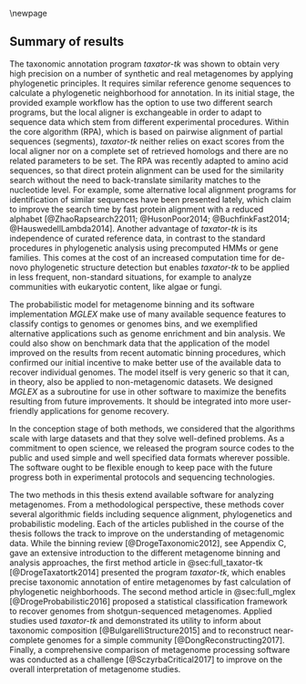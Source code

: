\newpage

## Summary of results

The taxonomic annotation program *taxator-tk* was shown to obtain very high precision on a number of synthetic and real metagenomes by applying phylogenetic principles. It requires similar reference genome sequences to calculate a phylogenetic neighborhood for annotation. In its initial stage, the provided example workflow has the option to use two different search programs, but the local aligner is exchangeable in order to adapt to sequence data which stem from different experimental procedures. Within the core algorithm (RPA), which is based on pairwise alignment of partial sequences (segments), *taxator-tk* neither relies on exact scores from the local aligner nor on a complete set of retrieved homologs and there are no related parameters to be set. The RPA was recently adapted to amino acid sequences, so that direct protein alignment can be used for the similarity search without the need to back-translate similarity matches to the nucleotide level. For example, some alternative local alignment programs for identification of similar sequences have been presented lately, which claim to improve the search time by fast protein alignment with a reduced alphabet [@ZhaoRapsearch22011; @HusonPoor2014; @BuchfinkFast2014; @HauswedellLambda2014]. Another advantage of *taxator-tk* is its independence of curated reference data, in contrast to the standard procedures in phylogenetic analysis using precomputed HMMs or gene families. This comes at the cost of an increased computation time for de-novo phylogenetic structure detection but enables *taxator-tk* to be applied in less frequent, non-standard situations, for example to analyze communities with eukaryotic content, like algae or fungi.

The probabilistic model for metagenome binning and its software implementation *MGLEX* make use of many available sequence features to classify contigs to genomes or genomes bins, and we exemplified alternative applications such as genome enrichment and bin analysis. We could also show on benchmark data that the application of the model improved on the results from recent automatic binning procedures, which confirmed our initial incentive to make better use of the available data to recover individual genomes. The model itself is very generic so that it can, in theory, also be applied to non-metagenomic datasets. We designed *MGLEX* as a subroutine for use in other software to maximize the benefits resulting from future improvements. It should be integrated into more user-friendly applications for genome recovery.

In the conception stage of both methods, we considered that the algorithms scale with large datasets and that they solve well-defined problems. As a commitment to open science, we released the program source codes to the public and used simple and well specified data formats wherever possible. The software ought to be flexible enough to keep pace with the future progress both in experimental protocols and sequencing technologies.

The two methods in this thesis extend available software for analyzing metagenomes. From a methodological perspective, these methods cover several algorithmic fields including sequence alignment, phylogenetics and probabilistic modeling. Each of the articles published in the course of the thesis follows the track to improve on the understanding of metagenomic data. While the binning review [@DrogeTaxonomic2012], see Appendix C, gave an extensive introduction to the different metagenome binning and analysis approaches, the first method article in @sec:full_taxator-tk [@DrogeTaxatortk2014] presented the program *taxator-tk*, which enables precise taxonomic annotation of entire metagenomes by fast calculation of phylogenetic neighborhoods. The second method article in @sec:full_mglex [@DrogeProbabilistic2016] proposed a statistical classification framework to recover genomes from shotgun-sequenced metagenomes. Applied studies used *taxator-tk* and demonstrated its utility to inform about taxonomic composition [@BulgarelliStructure2015] and to reconstruct near-complete genomes for a simple community [@DongReconstructing2017]. Finally, a comprehensive comparison of metagenome processing software was conducted as a challenge [@SczyrbaCritical2017] to improve on the overall interpretation of metagenome studies.
